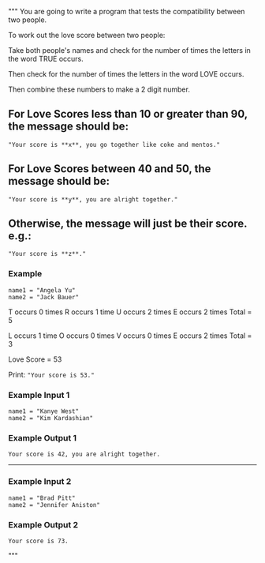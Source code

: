 """
You are going to write a program that tests the compatibility between two people.

To work out the love score between two people:

Take both people's names and check for the number of times the letters in the word TRUE occurs. 

Then check for the number of times the letters in the word LOVE occurs. 

Then combine these numbers to make a 2 digit number.

## For Love Scores less than 10 or greater than 90, the message should be:
```
"Your score is **x**, you go together like coke and mentos."
```
## For Love Scores between 40 and 50, the message should be:
```
"Your score is **y**, you are alright together."
```

## Otherwise, the message will just be their score. e.g.:
```
"Your score is **z**."
```

### Example
```
name1 = "Angela Yu"
name2 = "Jack Bauer"
```
T occurs 0 times
R occurs 1 time
U occurs 2 times
E occurs 2 times
Total = 5

L occurs 1 time
O occurs 0 times
V occurs 0 times
E occurs 2 times
Total = 3

Love Score = 53

Print: `"Your score is 53."`

### Example Input 1
```
name1 = "Kanye West"
name2 = "Kim Kardashian"
```
### Example Output 1
```
Your score is 42, you are alright together.
```
_____________________
### Example Input 2
```
name1 = "Brad Pitt"
name2 = "Jennifer Aniston"
```
### Example Output 2
```
Your score is 73.
```
"""



